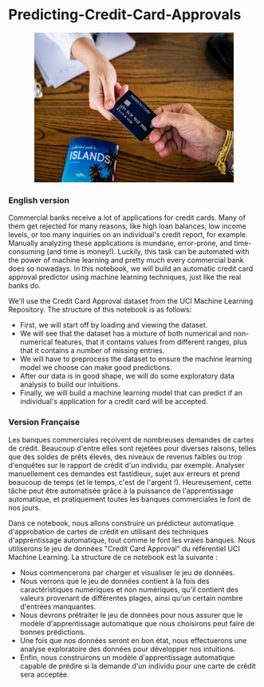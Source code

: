 # Predicting-Credit-Card-Approvals
<p align="center">
  <img src="https://github.com/ahmadhamad55/Predicting-Credit-Card-Approvals/blob/main/credit_card%20(1).jpg"  width="400" height="300">
</p>

### English version
Commercial banks receive a lot of applications for credit cards. Many of them get rejected for many reasons, like high loan balances, low income levels, or too many inquiries on an individual's credit report, for example. Manually analyzing these applications is mundane, error-prone, and time-consuming (and time is money!). Luckily, this task can be automated with the power of machine learning and pretty much every commercial bank does so nowadays. In this notebook, we will build an automatic credit card approval predictor using machine learning techniques, just like the real banks do.

We'll use the Credit Card Approval dataset from the UCI Machine Learning Repository. The structure of this notebook is as follows:
* First, we will start off by loading and viewing the dataset.
* We will see that the dataset has a mixture of both numerical and non-numerical features, that it contains values from different ranges, plus that it contains a number of missing entries.
* We will have to preprocess the dataset to ensure the machine learning model we choose can make good predictions.
* After our data is in good shape, we will do some exploratory data analysis to build our intuitions.
* Finally, we will build a machine learning model that can predict if an individual's application for a credit card will be accepted.

### Version Française
Les banques commerciales reçoivent de nombreuses demandes de cartes de crédit. Beaucoup d'entre elles sont rejetées pour diverses raisons, telles que des soldes de prêts élevés, des niveaux de revenus faibles ou trop d'enquêtes sur le rapport de crédit d'un individu, par exemple. Analyser manuellement ces demandes est fastidieux, sujet aux erreurs et prend beaucoup de temps (et le temps, c'est de l'argent !). Heureusement, cette tâche peut être automatisée grâce à la puissance de l'apprentissage automatique, et pratiquement toutes les banques commerciales le font de nos jours.

Dans ce notebook, nous allons construire un prédicteur automatique d'approbation de cartes de crédit en utilisant des techniques d'apprentissage automatique, tout comme le font les vraies banques. Nous utiliserons le jeu de données "Credit Card Approval" du référentiel UCI Machine Learning. La structure de ce notebook est la suivante :

* Nous commencerons par charger et visualiser le jeu de données.
* Nous verrons que le jeu de données contient à la fois des caractéristiques numériques et non numériques, qu'il contient des valeurs provenant de différentes plages, ainsi qu'un certain nombre d'entrées manquantes.
* Nous devrons prétraiter le jeu de données pour nous assurer que le modèle d'apprentissage automatique que nous choisirons peut faire de bonnes prédictions.
* Une fois que nos données seront en bon état, nous effectuerons une analyse exploratoire des données pour développer nos intuitions.
* Enfin, nous construirons un modèle d'apprentissage automatique capable de prédire si la demande d'un individu pour une carte de crédit sera acceptée.
